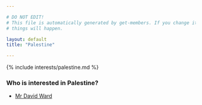 ```yaml
---

# DO NOT EDIT!
# This file is automatically generated by get-members. If you change it, bad
# things will happen.

layout: default
title: "Palestine"

---
```


{% include interests/palestine.md %}

### Who is interested in Palestine?


* [Mr David Ward](members/mr-david-ward.html)
